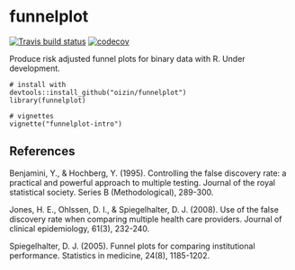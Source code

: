 # funnelplot

  <!-- badges: start -->
  [![Travis build status](https://travis-ci.org/oizin/funnelplot.svg?branch=master)](https://travis-ci.org/oizin/funnelplot)
  [![codecov](https://codecov.io/github/oizin/funnelplot/branch/master/graphs/badge.svg)](https://codecov.io/github/oizin/funnelplot)
  <!-- badges: end -->


Produce risk adjusted funnel plots for binary data with R. Under development.

```{r}
# install with 
devtools::install_github("oizin/funnelplot")
library(funnelplot)

# vignettes
vignette("funnelplot-intro")
```

## References

Benjamini, Y., & Hochberg, Y. (1995). Controlling the false discovery rate: a practical and powerful approach to multiple testing. Journal of the royal statistical society. Series B (Methodological), 289-300.

Jones, H. E., Ohlssen, D. I., & Spiegelhalter, D. J. (2008). Use of the false discovery rate when comparing multiple health care providers. Journal of clinical epidemiology, 61(3), 232-240.

Spiegelhalter, D. J. (2005). Funnel plots for comparing institutional performance. Statistics in medicine, 24(8), 1185-1202.
